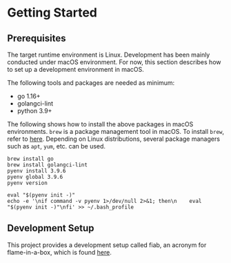 # Getting Started

## Prerequisites

The target runtime environment is Linux. Development has been mainly conducted under macOS environment. For now, this section describes how to set up a development environment in macOS.

The following tools and packages are needed as minimum:
- go 1.16+
- golangci-lint
- python 3.9+

The following shows how to install the above packages in macOS environments.
`brew` is a package management tool in macOS. To install `brew`, refer to [here](https://docs.brew.sh/Installation).
Depending on Linux distributions, several package managers such as `apt`, `yum`, etc. can be used.

```
brew install go
brew install golangci-lint
pyenv install 3.9.6
pyenv global 3.9.6
pyenv version

eval "$(pyenv init -)"
echo -e '\nif command -v pyenv 1>/dev/null 2>&1; then\n    eval "$(pyenv init -)"\nfi' >> ~/.bash_profile
```

## Development Setup

This project provides a development setup called fiab, an acronym for flame-in-a-box, which is found [here](03-fiab.md).
